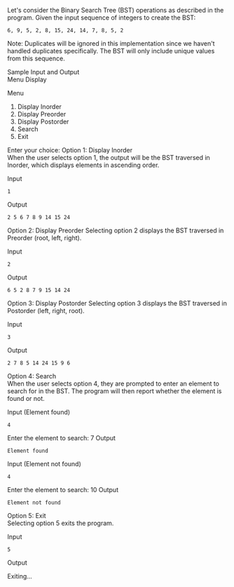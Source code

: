 Let's consider the Binary Search Tree (BST) operations as described in the program. Given the input sequence of integers to create the BST:

```
6, 9, 5, 2, 8, 15, 24, 14, 7, 8, 5, 2
```
Note: Duplicates will be ignored in this implementation since we haven't handled duplicates specifically. The BST will only include unique values from this sequence.

Sample Input and Output \
Menu Display

Menu
1. Display Inorder
2. Display Preorder
3. Display Postorder
4. Search
5. Exit
   
Enter your choice:
Option 1: Display Inorder \
When the user selects option 1, the output will be the BST traversed in Inorder, which displays elements in ascending order.

Input
```
1
```
Output

```
2 5 6 7 8 9 14 15 24
```
Option 2: Display Preorder
Selecting option 2 displays the BST traversed in Preorder (root, left, right).

Input
```
2
```
Output
```
6 5 2 8 7 9 15 14 24
``` 
Option 3: Display Postorder
Selecting option 3 displays the BST traversed in Postorder (left, right, root).

Input
```
3
```
Output
```
2 7 8 5 14 24 15 9 6
```
Option 4: Search \
When the user selects option 4, they are prompted to enter an element to search for in the BST. The program will then report whether the element is found or not.

Input (Element found)
```
4
```
Enter the element to search: 7
Output
```
Element found
```
Input (Element not found)
```
4
```
Enter the element to search: 10
Output
```
Element not found
```
Option 5: Exit \
Selecting option 5 exits the program.

Input
```
5
```
Output

Exiting... 

